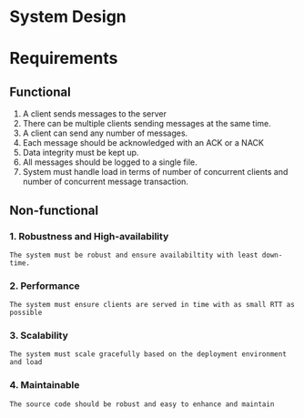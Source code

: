 # System Design  

# Requirements 

## Functional  
1. A client sends messages to the server  
2. There can be multiple clients sending messages at the same time.
3. A client can send any number of messages.
4. Each message should be acknowledged with an ACK or a NACK
5. Data integrity must be kept up.  
6. All messages should be logged to a single file. 
7. System must handle load in terms of number of concurrent clients and number of concurrent message transaction.

## Non-functional  
### 1. Robustness and High-availability  
    The system must be robust and ensure availabiltity with least down-time.  
### 2. Performance  
    The system must ensure clients are served in time with as small RTT as possible
### 3. Scalability  
    The system must scale gracefully based on the deployment environment and load
### 4. Maintainable
    The source code should be robust and easy to enhance and maintain
